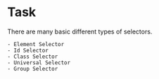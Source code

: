 # Task

There are many basic different types of selectors.

    - Element Selector
    - Id Selector
    - Class Selector
    - Universal Selector
    - Group Selector

<!-- 

.title {
    Class Selector
}

/* ? */
#nav {
    Id Selector
}

/* ? */
div {
    Element Selector
}

/* ? */
h2 {
    Element Selector
}

# reference:
- https://developer.mozilla.org/en-US/docs/Web/CSS/CSS_Selectors 
- https://developer.mozilla.org/en-US/docs/Learn/CSS/Building_blocks/Selectors
- https://www.w3.org/TR/selectors-3/
 -->
